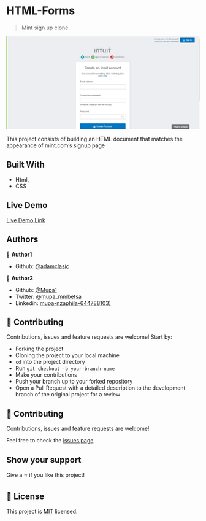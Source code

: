 # HTML-Forms

> Mint sign up clone.

![screenshot](./images/screenshot.jpg)

This project consists of building an HTML document that matches the appearance of mint.com’s signup page

## Built With

- Html,
- CSS

## Live Demo

[Live Demo Link](https://rawcdn.githack.com/Mupa1/HTML-Forms/655b7445d0d83eaf7e9afa6b42208b94fd14cf5c/index.html)


## Authors

👤 **Author1**

- Github: [@adamclasic](https://github.com/adamclasic)


👤 **Author2**

- Github: [@Mupa1](https://github.com/Mupa1)
- Twitter: [@mupa_mmbetsa](https://twitter.com/mupa_mmbetsa)
- Linkedin: [mupa-nzaphila-644788103)](https://www.linkedin.com/in/mupa-nzaphila-644788103/)

## 🤝 Contributing

Contributions, issues and feature requests are welcome! Start by:
* Forking the project
* Cloning the project to your local machine
* `cd` into the project directory
* Run `git checkout -b your-branch-name`
* Make your contributions
* Push your branch up to your forked repository
* Open a Pull Request with a detailed description to the development branch of the original project for a review

## 🤝 Contributing

Contributions, issues and feature requests are welcome!

Feel free to check the [issues page](https://github.com/Mupa1/HTML-Forms/issues)

## Show your support

Give a ⭐️ if you like this project!


## 📝 License

This project is [MIT](https://opensource.org/licenses/MIT) licensed.
